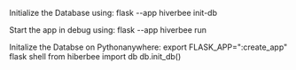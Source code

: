 Initialize the Database using: flask --app hiverbee init-db

Start the app in debug using: flask --app hiverbee run 

Initalize the Databse on Pythonanywhere: export FLASK_APP=":create_app"
                                        flask shell
                                        from hiberbee import db
                                        db.init_db()